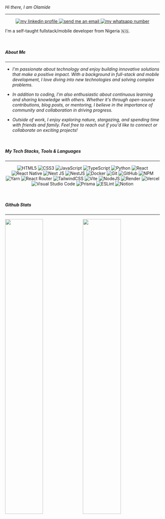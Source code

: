 _*Hi there, I am Olamide*_

---

<p align="center">
<a href="https://www.linkedin.com/in/simon-adepetoye-13265b228/">
    <img src="https://img.shields.io/badge/linkedin-%230077B5.svg?style=for-the-badge&logo=linkedin&logoColor=white" alt="my linkedin profile" />
</a>

<a href="mailto:simonadepetoye@gmail.com">
    <img src="https://img.shields.io/badge/Gmail-D14836?style=for-the-badge&logo=gmail&logoColor=white" alt="send me an email" />
</a>

<a href="https://wa.me/+2348128981530">
    <img src="https://img.shields.io/badge/WhatsApp-25D366?style=for-the-badge&logo=whatsapp&logoColor=white" alt="my whatsapp number" />
</a>

</p>

I'm a self-taught fullstack/mobile developer from Nigeria 🇳🇬.

<br />

##### About Me

---

- _I'm passionate about technology and enjoy building innovative solutions that make a positive impact. With a background in full-stack and mobile development, I love diving into new technologies and solving complex problems._

- _In addition to coding, I'm also enthusiastic about continuous learning and sharing knowledge with others. Whether it's through open-source contributions, blog posts, or mentoring, I believe in the importance of community and collaboration in driving progress._

- _Outside of work, I enjoy exploring nature, stargazing, and spending time with friends and family. Feel free to reach out if you'd like to connect or collaborate on exciting projects!_

<br>

##### My Tech Stacks, Tools & Languages

---

<p align="center">

<img src="https://img.shields.io/badge/html5-%23E34F26.svg?style=for-the-badge&logo=html5&logoColor=white" alt="HTML5">
    <img src="https://img.shields.io/badge/css3-%231572B6.svg?style=for-the-badge&logo=css3&logoColor=white" alt="CSS3">
    <img src="https://img.shields.io/badge/javascript-%23323330.svg?style=for-the-badge&logo=javascript&logoColor=%23F7DF1E" alt="JavaScript">
    <img src="https://img.shields.io/badge/typescript-%23007ACC.svg?style=for-the-badge&logo=typescript&logoColor=white" alt="TypeScript">
    <img src="https://img.shields.io/badge/python-3670A0?style=for-the-badge&logo=python&logoColor=ffdd54" alt="Python">
    <img src="https://img.shields.io/badge/react-%2320232a.svg?style=for-the-badge&logo=react&logoColor=%2361DAFB" alt="React">
    <img src="https://img.shields.io/badge/react_native-%2320232a.svg?style=for-the-badge&logo=react&logoColor=%2361DAFB" alt="React Native">
    <img src="https://img.shields.io/badge/Next-black?style=for-the-badge&logo=next.js&logoColor=white" alt="Next JS">
    <img src="https://img.shields.io/badge/nestjs-%23E0234E.svg?style=for-the-badge&logo=nestjs&logoColor=white" alt="NestJS">
    <img src="https://img.shields.io/badge/docker-%230db7ed.svg?style=for-the-badge&logo=docker&logoColor=white" alt="Docker">
    <img src="https://img.shields.io/badge/git-%23F05033.svg?style=for-the-badge&logo=git&logoColor=white" alt="Git">
    <img src="https://img.shields.io/badge/github-%23121011.svg?style=for-the-badge&logo=github&logoColor=white" alt="GitHub">
    <img src="https://img.shields.io/badge/NPM-%23CB3837.svg?style=for-the-badge&logo=npm&logoColor=white" alt="NPM">
    <img src="https://img.shields.io/badge/yarn-%232C8EBB.svg?style=for-the-badge&logo=yarn&logoColor=white" alt="Yarn">
    <img src="https://img.shields.io/badge/React_Router-CA4245?style=for-the-badge&logo=react-router&logoColor=white" alt="React Router">
    <img src="https://img.shields.io/badge/tailwindcss-%2338B2AC.svg?style=for-the-badge&logo=tailwind-css&logoColor=white" alt="TailwindCSS">
    <img src="https://img.shields.io/badge/vite-%23646CFF.svg?style=for-the-badge&logo=vite&logoColor=white" alt="Vite">
    <img src="https://img.shields.io/badge/node.js-6DA55F?style=for-the-badge&logo=node.js&logoColor=white" alt="NodeJS">
    <img src="https://img.shields.io/badge/Render-%46E3B7.svg?style=for-the-badge&logo=render&logoColor=white" alt="Render">
    <img src="https://img.shields.io/badge/vercel-%23000000.svg?style=for-the-badge&logo=vercel&logoColor=white" alt="Vercel">
    <img src="https://img.shields.io/badge/Visual%20Studio%20Code-0078d7.svg?style=for-the-badge&logo=visual-studio-code&logoColor=white" alt="Visual Studio Code">
    <img src="https://img.shields.io/badge/Prisma-3982CE?style=for-the-badge&logo=Prisma&logoColor=white" alt="Prisma">
    <img src="https://img.shields.io/badge/ESLint-4B3263?style=for-the-badge&logo=eslint&logoColor=white" alt="ESLint">
    <img src="https://img.shields.io/badge/Notion-%23000000.svg?style=for-the-badge&logo=notion&logoColor=white" alt="Notion">

</p>

<br>

##### Github Stats

---

<img width="49.5%" src="https://github-readme-stats.vercel.app/api?username=OlamideSimon&show_icons=true&theme=holi" />
<img width="49.5%" src="https://github-readme-streak-stats.herokuapp.com/?user=OlamideSimon&theme=github-dark-blue&hide_border=true" />
